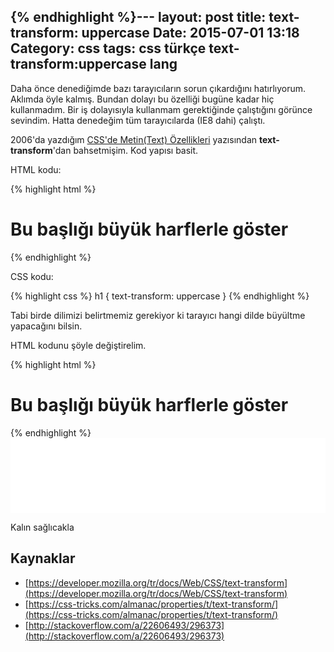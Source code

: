 {% endhighlight %}---
layout: post
title: text-transform: uppercase
Date: 2015-07-01 13:18
Category: css
tags: css türkçe text-transform:uppercase lang
---

Daha önce denediğimde bazı tarayıcıların sorun çıkardığını hatırlıyorum. Aklımda öyle kalmış. Bundan dolayı bu özelliği bugüne kadar hiç kullanmadım. Bir iş dolayısıyla kullanmam gerektiğinde çalıştığını görünce sevindim. Hatta denedeğim tüm tarayıcılarda (IE8 dahi) çalıştı.

2006'da yazdığım [CSS'de Metin(Text) Özellikleri](/cssde-metintext-ozellikleri/) yazısından **text-transform**'dan bahsetmişim. Kod yapısı basit.

HTML kodu:

{% highlight html %}
<h1>Bu başlığı büyük harflerle göster</h1>
{% endhighlight %}

CSS kodu:

{% highlight css %}
h1 {
    text-transform: uppercase
}
{% endhighlight %}

Tabi birde dilimizi belirtmemiz gerekiyor ki tarayıcı hangi dilde büyültme yapacağını bilsin. 

HTML kodunu şöyle değiştirelim.

{% highlight html %}
<h1 lang="tr">Bu başlığı büyük harflerle göster</h1>
{% endhighlight %}

<iframe height='120' scrolling='no' src='//codepen.io/fatihhayri/embed/gpzrdB/?height=120&theme-id=13521&default-tab=result' frameborder='no' allowtransparency='true' allowfullscreen='true' style='width: 100%;'>
</iframe>

Kalın sağlıcakla

## Kaynaklar

 - [https://developer.mozilla.org/tr/docs/Web/CSS/text-transform](https://developer.mozilla.org/tr/docs/Web/CSS/text-transform)
 - [https://css-tricks.com/almanac/properties/t/text-transform/](https://css-tricks.com/almanac/properties/t/text-transform/)
 - [http://stackoverflow.com/a/22606493/296373](http://stackoverflow.com/a/22606493/296373)
